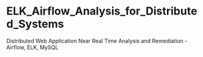 # ELK_Airflow_Analysis_for_Distributed_Systems
Distributed Web Application Near Real Time Analysis and Remediation - Airflow, ELK, MySQL
